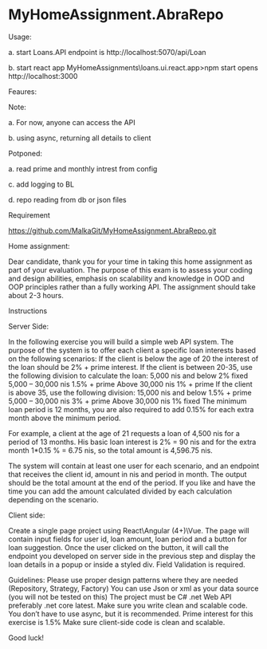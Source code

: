 # MyHomeAssignment.AbraRepo


Usage:

a. start Loans.API
   endpoint is http://localhost:5070/api/Loan

b. start react app
   MyHomeAssignments\loans.ui.react.app>npm start
   opens  http://localhost:3000

Feaures:

Note: 

a. For now, anyone can access the API

b. using async, returning all details to client


Potponed: 

a. read prime and monthly intrest from config

c. add logging to BL 

d. repo reading from db or json files






Requirement

https://github.com/MalkaGit/MyHomeAssignment.AbraRepo.git

Home assignment:

Dear candidate, thank you for your time in taking this home assignment as part of your evaluation.
The purpose of this exam is to assess your coding and design abilities, emphasis on scalability and knowledge in OOD and OOP principles rather than a fully working API.
The assignment should take about 2-3 hours.

Instructions

Server Side:


In the following exercise you will build a simple web API system.
The purpose of the system is to offer each client a specific loan interests based on the following scenarios:
If the client is below the age of 20 the interest of the loan should be 2% + prime interest.
If the client is between 20-35, use the following division to calculate the loan:
5,000 nis and below 2% fixed
5,000 – 30,000 nis 1.5% + prime
Above 30,000 nis 1% + prime
If the client is above 35, use the following division:
15,000 nis and below 1.5% + prime
5,000 – 30,000 nis 3% + prime
Above 30,000 nis 1% fixed
The minimum loan period is 12 months, you are also required to add 0.15% for each extra month 
above the minimum period.

For example, a client at the age of 21 requests a loan of 4,500 nis for a period of 13 months.
His basic loan interest is 2% = 90 nis and for the extra month 1*0.15 % = 6.75 nis, so the total amount is 4,596.75 nis.

The system will contain at least one user for each scenario, and an endpoint that receives the client id, amount in nis and period in month. The output should be the total amount at the end of the period. If you like and have the time you can add the amount calculated divided by each calculation depending on the scenario. 


Client side:

Create a single page project using React\Angular (4+)\Vue.
The page will contain input fields for user id, loan amount, loan period and a button for loan suggestion.
Once the user clicked on the button, it will call the endpoint you developed on server side in the previous step and display the loan details in a popup or inside a styled div.
Field Validation is required.


Guidelines:
Please use proper design patterns where they are needed (Repository, Strategy, Factory)
You can use Json or xml as your data source (you will not be tested on this)
The project must be C# .net Web API preferably .net core latest.
Make sure you write clean and scalable code.
You don’t have to use async, but it is recommended.
Prime interest for this exercise is 1.5%
Make sure client-side code is clean and scalable.

Good luck!
